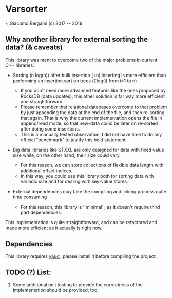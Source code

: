 # Varsorter
~ Giacomo Bergami (c) 2017 -- 2019

## Why another library for external sorting the data? (& caveats)

This library was ment to overcome two of the major problems in current C++ libraries:
* Sorting (n log(n)) after bulk insertion (+n) inserting is more efficient than performing an insertion sort on trees (∑log(i) from i=1 to n)
    * If you don't need more advanced features like the ones proposed by RocksDB (data updates), this other solution is far way more efficient and straightforward.
    * Please remember that relational databases overcome to that problem by just appending the data at the end of the file, and then re-sorting that again. That is why the current implementation opens the file in append/read mode, so that new-data could be later on re-sorted after doing some insertions.
    * This is a manually tested observation, I did not have time to do any official "benchmark" to justify this bold statement.
    
* Big data libraries like STXXL are only designed for data with fixed value size while, on the other hand, their size could vary
    * For this reason, we can store collections of flexible data length with additional offset indices.
    * In this way, you could use this library both for sorting data with variadic size and for dealing with key-value stores.

* External dependencies may take the compiling and linking process quite time consuming
    * For this reason, this library is ''minimal'', as it  doesn't require third part dependencies.

This implementation is quite straightforward, and can be refactored and made more efficient as it actually is right now.

## Dependencies

This library requires [yaucl](https://github.com/datagramdb/yaucl): please install it before compiling the project.

## TODO (?) List:
1. Some additional unit testing to provide the correctness of the implementation should be provided, too.
